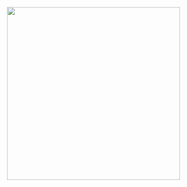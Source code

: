 <p align="center"><a href="https://github.com/creuserr">
  <img src="https://github.com/Anmol-Baranwal/Cool-GIFs-For-GitHub/assets/74038190/403af6cc-32fd-4026-8fb5-ae523bf899c3" alt="" width="400">
</a></p>

<img src="https://komarev.com/ghpvc/?username=creuserr" alt="" width="0"></img>
